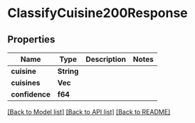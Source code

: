 # ClassifyCuisine200Response

## Properties

Name | Type | Description | Notes
------------ | ------------- | ------------- | -------------
**cuisine** | **String** |  | 
**cuisines** | **Vec<String>** |  | 
**confidence** | **f64** |  | 

[[Back to Model list]](../README.md#documentation-for-models) [[Back to API list]](../README.md#documentation-for-api-endpoints) [[Back to README]](../README.md)


